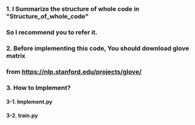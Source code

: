 ### 1. I Summarize the structure of whole code in "Structure_of_whole_code"  
###   So I recommend you to refer it.  
  
### 2. Before implementing this code, You should download glove matrix  
###   from https://nlp.stanford.edu/projects/glove/  
  
### 3. How to Implement?  
#### 3-1. Implement.py  
#### 3-2. train.py
